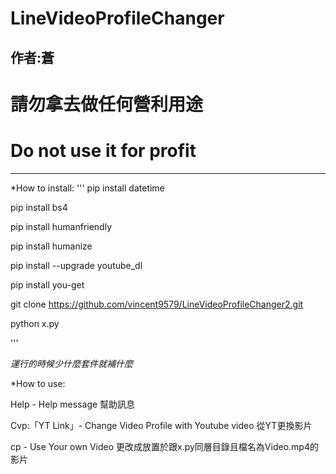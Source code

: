 # LineVideoProfileChanger
作者:蒼
-------------
# 請勿拿去做任何營利用途
# Do not use it for profit
-------------
*How to install:
'''
pip install datetime

pip install bs4

pip install humanfriendly

pip install humanize

pip install --upgrade youtube_dl

pip install you-get

git clone https://github.com/vincent9579/LineVideoProfileChanger2.git

python x.py

'''

_運行的時候少什麼套件就補什麼_

*How to use:

Help - Help message 幫助訊息

Cvp:「YT Link」- Change Video Profile with Youtube video 從YT更換影片

cp - Use Your own Video 更改成放置於跟x.py同層目錄且檔名為Video.mp4的影片


